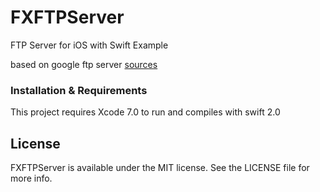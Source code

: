 # FXFTPServer
FTP Server for iOS with Swift Example

based on google ftp server [sources](https://code.google.com/archive/p/ios-ftp-server/)

### Installation & Requirements

This project requires Xcode 7.0 to run and compiles with swift 2.0

## License
FXFTPServer is available under the MIT license. See the LICENSE file for more info.
